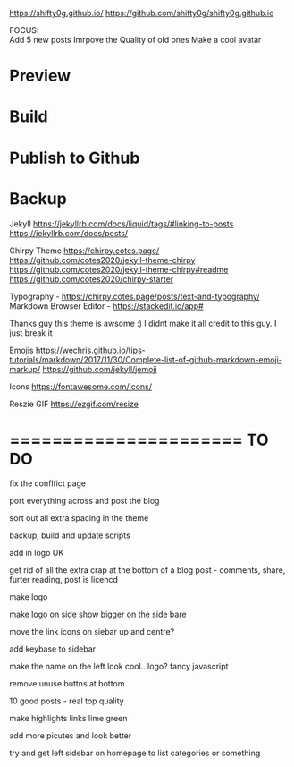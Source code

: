 
https://shifty0g.github.io/
https://github.com/shifty0g/shifty0g.github.io


FOCUS:  
    Add 5 new posts
    Imrpove the Quality of old ones 
    Make a cool avatar


# Preview 

# Build 

# Publish to Github

# Backup  



Jekyll
https://jekyllrb.com/docs/liquid/tags/#linking-to-posts
https://jekyllrb.com/docs/posts/

Chirpy Theme 
https://chirpy.cotes.page/
https://github.com/cotes2020/jekyll-theme-chirpy
https://github.com/cotes2020/jekyll-theme-chirpy#readme
https://github.com/cotes2020/chirpy-starter

Typography - https://chirpy.cotes.page/posts/text-and-typography/
Markdown Browser Editor - https://stackedit.io/app#


Thanks guy this theme is awsome :) I didnt make it all credit to this guy. I just break it 


Emojis 
https://wechris.github.io/tips-tutorials/markdown/2017/11/30/Complete-list-of-github-markdown-emoji-markup/
https://github.com/jekyll/jemoji

Icons
https://fontawesome.com/icons/

Reszie GIF
https://ezgif.com/resize






======================
TO DO 
======================

fix the conflfict page 

port everything across and post the blog

sort out all extra spacing in the theme 

backup, build and update scripts

add in logo UK 

get rid of all the extra crap at the bottom of a blog post - comments, share, furter reading, post is licencd 

make logo

make logo on side show bigger  on the side bare

move the link icons on siebar up and centre?

add keybase to sidebar

make the name on the left look cool.. logo? fancy javascript

remove unuse buttns at bottom

10 good posts - real top quality

make highlights links lime green 

add more picutes and look better 

try and get left sidebar on homepage to list categories or something 

